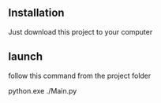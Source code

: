 ## Installation
Just download this project to your computer

## launch
follow this command from the project folder 

python.exe ./Main.py